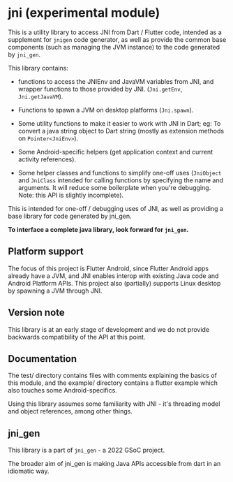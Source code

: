 # jni (experimental module)

This is a utility library to access JNI from Dart / Flutter code, intended as a supplement for `jnigen` code generator, as well as provide the common base components (such as managing the JVM instance) to the code generated by `jni_gen`.

This library contains:

* functions to access the JNIEnv and JavaVM variables from JNI, and wrapper functions to those provided by JNI. (`Jni.getEnv`, `Jni.getJavaVM`).

* Functions to spawn a JVM on desktop platforms (`Jni.spawn`).

* Some utility functions to make it easier to work with JNI in Dart; eg: To convert a java string object to Dart string (mostly as extension methods on `Pointer<JniEnv>`).

* Some Android-specific helpers (get application context and current activity references).

* Some helper classes and functions to simplify one-off uses (`JniObject` and `JniClass` intended for calling functions by specifying the name and arguments. It will reduce some boilerplate when you're debugging. Note: this API is slightly incomplete).

This is intended for one-off / debugging uses of JNI, as well as providing a base library for code generated by jni_gen. 

__To interface a complete java library, look forward for `jni_gen`.__

## Platform support
The focus of this project is Flutter Android, since Flutter Android apps already have a JVM, and JNI enables interop with existing Java code and Android Platform APIs. This project also (partially) supports Linux desktop by spawning a JVM through JNI.

## Version note
This library is at an early stage of development and we do not provide backwards compatibility of the API at this point.

## Documentation
The test/ directory contains files with comments explaining the basics of this module, and the example/ directory contains a flutter example which also touches some Android-specifics.

Using this library assumes some familiarity with JNI - it's threading model and object references, among other things.

## jni_gen

This library is a part of `jni_gen` - a 2022 GSoC project.

The broader aim of jni_gen is making Java APIs accessible from dart in an idiomatic way.

